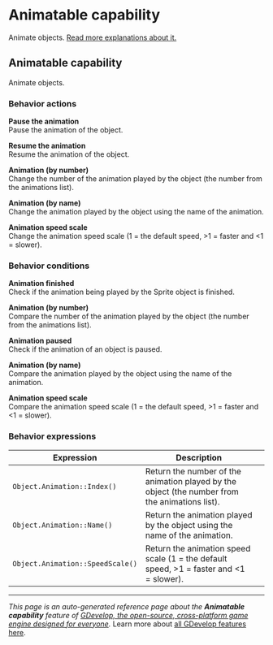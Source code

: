 # Animatable capability

Animate objects. [Read more explanations about it.](https://wiki.gdevelop.io/gdevelop5/objects)



## Animatable capability 

Animate objects. 

### Behavior actions

**Pause the animation**  
Pause the animation of the object.

**Resume the animation**  
Resume the animation of the object.

**Animation (by number)**  
Change the number of the animation played by the object (the number from the animations list).

**Animation (by name)**  
Change the animation played by the object using the name of the animation.

**Animation speed scale**  
Change the animation speed scale (1 = the default speed, >1 = faster and <1 = slower).

### Behavior conditions

**Animation finished**  
Check if the animation being played by the Sprite object is finished.

**Animation (by number)**  
Compare the number of the animation played by the object (the number from the animations list).

**Animation paused**  
Check if the animation of an object is paused.

**Animation (by name)**  
Compare the animation played by the object using the name of the animation.

**Animation speed scale**  
Compare the animation speed scale (1 = the default speed, >1 = faster and <1 = slower).

### Behavior expressions

| Expression | Description |  |
|-----|-----|-----|
| `Object.Animation::Index()` | Return the number of the animation played by the object (the number from the animations list). ||
| `Object.Animation::Name()` | Return the animation played by the object using the name of the animation. ||
| `Object.Animation::SpeedScale()` | Return the animation speed scale (1 = the default speed, >1 = faster and <1 = slower). ||

---
*This page is an auto-generated reference page about the **Animatable capability** feature of [GDevelop, the open-source, cross-platform game engine designed for everyone](https://gdevelop.io/).* Learn more about [all GDevelop features here](/gdevelop5/all-features).